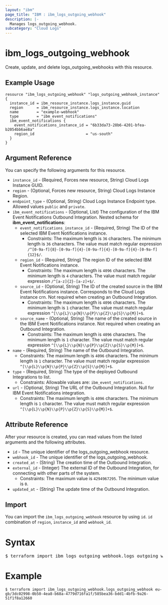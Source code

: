 ```yaml
---
layout: "ibm"
page_title: "IBM : ibm_logs_outgoing_webhook"
description: |-
  Manages logs_outgoing_webhook.
subcategory: "Cloud Logs"
---
```



# ibm_logs_outgoing_webhook

Create, update, and delete logs_outgoing_webhooks with this resource.

## Example Usage

```hcl
resource "ibm_logs_outgoing_webhook" "logs_outgoing_webhook_instance" {
  instance_id = ibm_resource_instance.logs_instance.guid
  region      = ibm_resource_instance.logs_instance.location
  name        = "example-webhook"
  type        = "ibm_event_notifications"
  ibm_event_notifications {
    event_notifications_instance_id = "6b33da73-28b6-4201-bfea-b2054bb6ae8a"
    region_id                       = "us-south"
  }
}
```

## Argument Reference

You can specify the following arguments for this resource.

* `instance_id` - (Required, Forces new resource, String)  Cloud Logs Instance GUID.
* `region` - (Optional, Forces new resource, String) Cloud Logs Instance Region.
* `endpoint_type` - (Optional, String) Cloud Logs Instance Endpoint type. Allowed values `public` and `private`.
* `ibm_event_notifications` - (Optional, List) The configuration of the IBM Event Notifications Outbound Integration.
Nested schema for **ibm_event_notifications**:
	* `event_notifications_instance_id` - (Required, String) The ID of the selected IBM Event Notifications instance.
	  * Constraints: The maximum length is `36` characters. The minimum length is `36` characters. The value must match regular expression `/^[0-9a-f]{8}-[0-9a-f]{4}-[0-9a-f]{4}-[0-9a-f]{4}-[0-9a-f]{12}$/`.
	* `region_id` - (Required, String) The region ID of the selected IBM Event Notifications instance.
	  * Constraints: The maximum length is `4096` characters. The minimum length is `4` characters. The value must match regular expression `/^[a-z]{2}-[a-z]+$/`.
	* `source_id` - (Optional, String) The ID of the created source in the IBM Event Notifications instance. Corresponds to the Cloud Logs instance crn. Not required when creating an Outbound Integration.
	  * Constraints: The maximum length is `4096` characters. The minimum length is `1` character. The value must match regular expression `^[\\p{L}\\p{N}\\p{P}\\p{Z}\\p{S}\\p{M}]+$`.
	* `source_name` - (Optional, String) The name of the created source in the IBM Event Notifications instance. Not required when creating an Outbound Integration.
	  * Constraints: The maximum length is `4096` characters. The minimum length is `1` character. The value must match regular expression `^[\\p{L}\\p{N}\\p{P}\\p{Z}\\p{S}\\p{M}]+$`.
* `name` - (Required, String) The name of the Outbound Integration.
  * Constraints: The maximum length is `4096` characters. The minimum length is `1` character. The value must match regular expression `^[\\p{L}\\p{N}\\p{P}\\p{Z}\\p{S}\\p{M}]+$`.
* `type` - (Required, String) The type of the deployed Outbound Integrations to list.
  * Constraints: Allowable values are: `ibm_event_notifications`.
* `url` - (Optional, String) The URL of the Outbound Integration. Null for IBM Event Notifications integration.
  * Constraints: The maximum length is `4096` characters. The minimum length is `1` character. The value must match regular expression `^[\\p{L}\\p{N}\\p{P}\\p{Z}\\p{S}\\p{M}]+$`.

## Attribute Reference

After your resource is created, you can read values from the listed arguments and the following attributes.

* `id` - The unique identifier of the logs_outgoing_webhook resource.
* `webhook_id` - The unique identifier of the logs_outgoing_webhook.
* `created_at` - (String) The creation time of the Outbound Integration.
* `external_id` - (Integer) The external ID of the Outbound Integration, for connecting with other parts of the system.
  * Constraints: The maximum value is `4294967295`. The minimum value is `0`.
* `updated_at` - (String) The update time of the Outbound Integration.


## Import

You can import the `ibm_logs_outgoing_webhook` resource by using `id`. `id` combination of `region`, `instance_id` and `webhook_id`.

# Syntax
<pre>
$ terraform import ibm_logs_outgoing_webhook.logs_outgoing_webhook < region >/< instance_id >/< webhook_id >;
</pre>

# Example
```
$ terraform import ibm_logs_outgoing_webhook.logs_outgoing_webhook eu-gb/3dc02998-0b50-4ea8-b68a-4779d716fa1f/585bea36-bdd1-4bfb-9a26-51f1f8a12660
```
